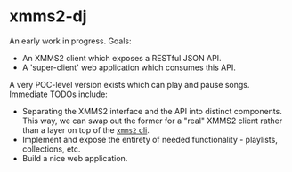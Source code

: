 # xmms2-dj

An early work in progress. Goals:

- An XMMS2 client which exposes a RESTful JSON API.
- A 'super-client' web application which consumes this API.

A very POC-level version exists which can play and pause songs. Immediate TODOs include:

- Separating the XMMS2 interface and the API into distinct components. This way, we can swap out the former for a "real" XMMS2 client rather than a layer on top of the [`xmms2` cli](https://xmms2.org/wiki/Client:XMMS2_CLI_client).
- Implement and expose the entirety of needed functionality - playlists, collections, etc.
- Build a nice web application.
